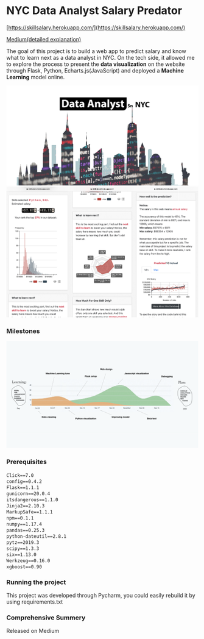 # NYC Data Analyst Salary Predator

[https://skillsalary.herokuapp.com/](https://skillsalary.herokuapp.com/)

[Medium(detailed explanation)](https://medium.com/@johnnydaszhu/nyc-data-analyst-salary-prediction-flask-web-app-13ee453da3aa?sk=b065e8e52a1fde5cf7e5d62d0448f1a6)

The goal of this project is to build a web app to predict salary and know what to learn next as a data analyst in NYC.
On the tech side, it allowed me to explore the process to present the **data visualization** on the website through Flask, Python, 
Echarts.js(JavaScript) and deployed a **Machine Learning** model online.

![homepage](https://github.com/Johnnydaszhu/Skill_Salary_Predictor/raw/master/static/stationery3.png)
![screenshots](https://github.com/Johnnydaszhu/Skill_Salary_Predictor/raw/master/screenshots.jpg)



### Milestones 
![Milestones](https://github.com/Johnnydaszhu/Skill_Salary_Predictor/raw/master/milestone.png)

### Prerequisites
```
Click==7.0
config==0.4.2
Flask==1.1.1
gunicorn==20.0.4
itsdangerous==1.1.0
Jinja2==2.10.3
MarkupSafe==1.1.1
npm==0.1.1
numpy==1.17.4
pandas==0.25.3
python-dateutil==2.8.1
pytz==2019.3
scipy==1.3.3
six==1.13.0
Werkzeug==0.16.0
xgboost==0.90
```


### Running the project

This project was developed through Pycharm, you could easily rebuild it by using requirements.txt

### Comprehensive Summery 
Released on Medium

